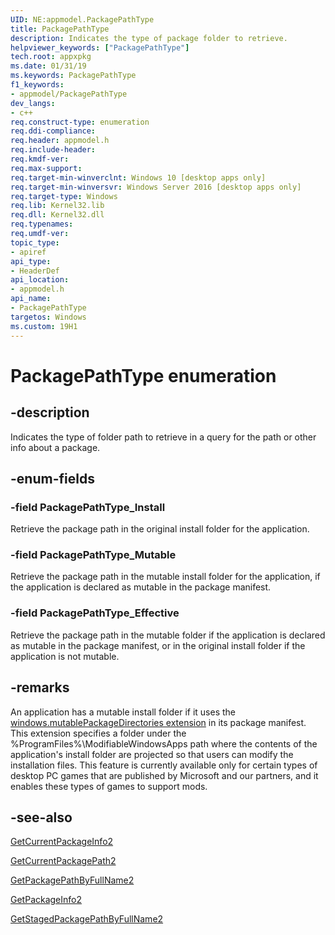 ```yaml
---
UID: NE:appmodel.PackagePathType
title: PackagePathType
description: Indicates the type of package folder to retrieve.
helpviewer_keywords: ["PackagePathType"]
tech.root: appxpkg
ms.date: 01/31/19
ms.keywords: PackagePathType
f1_keywords:
- appmodel/PackagePathType
dev_langs:
- c++
req.construct-type: enumeration
req.ddi-compliance: 
req.header: appmodel.h
req.include-header: 
req.kmdf-ver: 
req.max-support: 
req.target-min-winverclnt: Windows 10 [desktop apps only]
req.target-min-winversvr: Windows Server 2016 [desktop apps only]
req.target-type: Windows
req.lib: Kernel32.lib
req.dll: Kernel32.dll
req.typenames: 
req.umdf-ver: 
topic_type:
- apiref
api_type:
- HeaderDef
api_location:
- appmodel.h
api_name:
- PackagePathType
targetos: Windows
ms.custom: 19H1
---
```


# PackagePathType enumeration

## -description

Indicates the type of folder path to retrieve in a query for the path or other info about a package.

## -enum-fields

### -field PackagePathType_Install

Retrieve the package path in the original install folder for the application.

### -field PackagePathType_Mutable

Retrieve the package path in the mutable install folder for the application, if the application is declared as mutable in the package manifest.

### -field PackagePathType_Effective

Retrieve the package path in the mutable folder if the application is declared as mutable in the package manifest, or in the original install folder if the application is not mutable.

## -remarks

An application has a mutable install folder if it uses the [windows.mutablePackageDirectories extension](https://docs.microsoft.com/uwp/schemas/appxpackage/uapmanifestschema/element-desktop6-package-extension) in its package manifest. This extension specifies a folder under the %ProgramFiles%\ModifiableWindowsApps path where the contents of the application's install folder are projected so that users can modify the installation files. This feature is currently available only for certain types of desktop PC games that are published by Microsoft and our partners, and it enables these types of games to support mods.

## -see-also


[GetCurrentPackageInfo2](nf-appmodel-getcurrentpackageinfo2.md)


[GetCurrentPackagePath2](nf-appmodel-getcurrentpackagepath2.md)


[GetPackagePathByFullName2](nf-appmodel-getpackagepathbyfullname2.md)


[GetPackageInfo2](nf-appmodel-getpackageinfo2.md)


[GetStagedPackagePathByFullName2](nf-appmodel-getstagedpackagepathbyfullname2.md)
